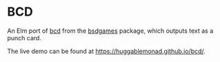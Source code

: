 BCD
===
An Elm port of [bcd](https://sources.debian.net/src/bsdgames/2.17-25/bcd/) from
the [bsdgames](https://tracker.debian.org/pkg/bsdgames) package, which outputs
text as a punch card.

The live demo can be found at <https://huggablemonad.github.io/bcd/>.
